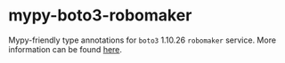 # mypy-boto3-robomaker

Mypy-friendly type annotations for `boto3` 1.10.26 `robomaker` service.
More information can be found [here](https://github.com/vemel/mypy_boto3).